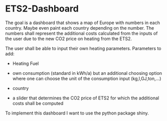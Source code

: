 # ETS2-Dashboard
The goal is a dashboard that shows a map of Europe with numbers in each country. 
Maybe even paint each country depending on the number.
The numbers shall represent the additional costs calculated from the inputs of the user due to the new CO2 price on heating from the ETS2.

The user shall be able to input their own heating parameters. 
Parameters to add:
- Heating Fuel
- own consumption (standard in kWh/a) but an additional choosing option where one can choose the unit of the consumption input (kg,l,GJ,ton,...)
- country

- a slider that determines the CO2 price of ETS2 for which the additional costs shall be computed

To implement this dashboard I want to use the python package shiny. 

